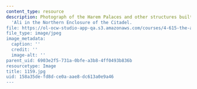 ```yaml
---
content_type: resource
description: Photograph of the Harem Palaces and other structures built by Muhammad
  'Ali in the Northern Enclosure of the Citadel.
file: https://ol-ocw-studio-app-qa.s3.amazonaws.com/courses/4-615-the-architecture-of-cairo-spring-2002/158a35defd8dce0aaae8dc613a0e9a46_1159.jpg
file_type: image/jpeg
image_metadata:
  caption: ''
  credit: ''
  image-alt: ''
parent_uid: 6903e2f5-731a-0bfe-a3b8-4ff0493b836b
resourcetype: Image
title: 1159.jpg
uid: 158a35de-fd8d-ce0a-aae8-dc613a0e9a46
---
```

